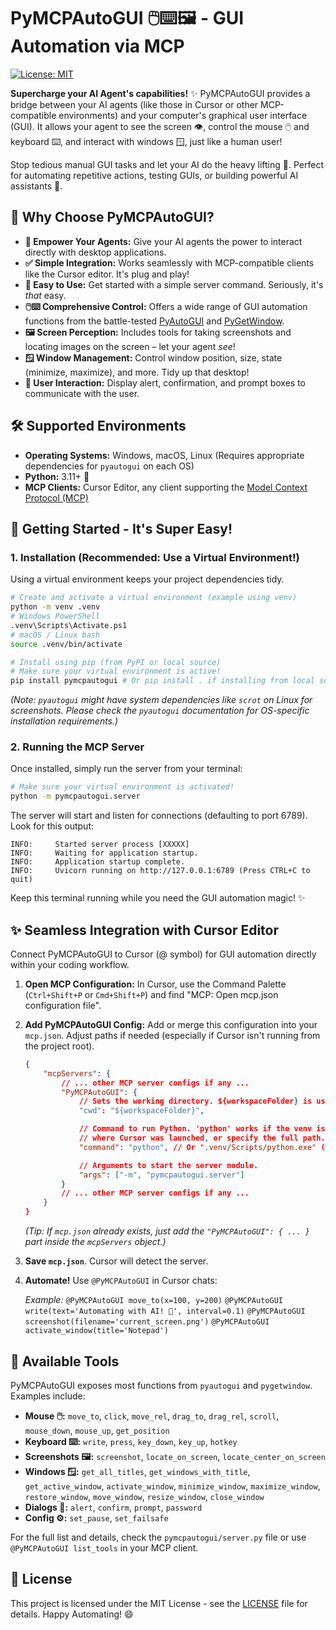 # PyMCPAutoGUI 🖱️⌨️🖼️ - GUI Automation via MCP

[![License: MIT](https://img.shields.io/badge/License-MIT-yellow.svg)](https://opensource.org/licenses/MIT)

**Supercharge your AI Agent's capabilities!** ✨ PyMCPAutoGUI provides a bridge between your AI agents (like those in Cursor or other MCP-compatible environments) and your computer's graphical user interface (GUI). It allows your agent to see the screen 👁️, control the mouse 🖱️ and keyboard ⌨️, and interact with windows 🪟, just like a human user!

Stop tedious manual GUI tasks and let your AI do the heavy lifting 💪. Perfect for automating repetitive actions, testing GUIs, or building powerful AI assistants 🤖.

## 🤔 Why Choose PyMCPAutoGUI?

*   **🤖 Empower Your Agents:** Give your AI agents the power to interact directly with desktop applications.
*   **✅ Simple Integration:** Works seamlessly with MCP-compatible clients like the Cursor editor. It's plug and play!
*   **🚀 Easy to Use:** Get started with a simple server command. Seriously, it's *that* easy.
*   **🖱️⌨️ Comprehensive Control:** Offers a wide range of GUI automation functions from the battle-tested [PyAutoGUI](https://pyautogui.readthedocs.io/en/latest/) and [PyGetWindow](https://pygetwindow.readthedocs.io/en/latest/).
*   **🖼️ Screen Perception:** Includes tools for taking screenshots and locating images on the screen – let your agent *see*!
*   **🪟 Window Management:** Control window position, size, state (minimize, maximize), and more. Tidy up that desktop!
*   **💬 User Interaction:** Display alert, confirmation, and prompt boxes to communicate with the user.

## 🛠️ Supported Environments

*   **Operating Systems:** Windows, macOS, Linux (Requires appropriate dependencies for `pyautogui` on each OS)
*   **Python:** 3.11+ 🐍
*   **MCP Clients:** Cursor Editor, any client supporting the [Model Context Protocol (MCP)](https://microsoft.github.io/language-server-protocol/specifications/mcp/)

## 🚀 Getting Started - It's Super Easy!

### 1. Installation (Recommended: Use a Virtual Environment!)

Using a virtual environment keeps your project dependencies tidy.

```bash
# Create and activate a virtual environment (example using venv)
python -m venv .venv
# Windows PowerShell
.venv\Scripts\Activate.ps1
# macOS / Linux bash
source .venv/bin/activate

# Install using pip (from PyPI or local source)
# Make sure your virtual environment is active!
pip install pymcpautogui # Or pip install . if installing from local source
```

*(Note: `pyautogui` might have system dependencies like `scrot` on Linux for screenshots. Please check the `pyautogui` documentation for OS-specific installation requirements.)*

### 2. Running the MCP Server

Once installed, simply run the server from your terminal:

```bash
# Make sure your virtual environment is activated!
python -m pymcpautogui.server
```

The server will start and listen for connections (defaulting to port 6789). Look for this output:

```
INFO:     Started server process [XXXXX]
INFO:     Waiting for application startup.
INFO:     Application startup complete.
INFO:     Uvicorn running on http://127.0.0.1:6789 (Press CTRL+C to quit)
```

Keep this terminal running while you need the GUI automation magic! ✨

## ✨ Seamless Integration with Cursor Editor

Connect PyMCPAutoGUI to Cursor (@ symbol) for GUI automation directly within your coding workflow.

1.  **Open MCP Configuration:** In Cursor, use the Command Palette (`Ctrl+Shift+P` or `Cmd+Shift+P`) and find "MCP: Open mcp.json configuration file".
2.  **Add PyMCPAutoGUI Config:** Add or merge this configuration into your `mcp.json`. Adjust paths if needed (especially if Cursor isn't running from the project root).

    ```json
    {
        "mcpServers": {
            // ... other MCP server configs if any ...
            "PyMCPAutoGUI": {
                // Sets the working directory. ${workspaceFolder} is usually correct.
                "cwd": "${workspaceFolder}",

                // Command to run Python. 'python' works if the venv is active in the terminal
                // where Cursor was launched, or specify the full path.
                "command": "python", // Or ".venv/Scripts/python.exe" (Win) or ".venv/bin/python" (Mac/Linux)

                // Arguments to start the server module.
                "args": ["-m", "pymcpautogui.server"]
            }
            // ... other MCP server configs if any ...
        }
    }
    ```
    *(Tip: If `mcp.json` already exists, just add the `"PyMCPAutoGUI": { ... }` part inside the `mcpServers` object.)*

3.  **Save `mcp.json`**. Cursor will detect the server.
4.  **Automate!** Use `@PyMCPAutoGUI` in Cursor chats:

    *Example:*
    `@PyMCPAutoGUI move_to(x=100, y=200)`
    `@PyMCPAutoGUI write(text='Automating with AI! 🎉', interval=0.1)`
    `@PyMCPAutoGUI screenshot(filename='current_screen.png')`
    `@PyMCPAutoGUI activate_window(title='Notepad')`

## 🧰 Available Tools

PyMCPAutoGUI exposes most functions from `pyautogui` and `pygetwindow`. Examples include:

*   **Mouse 🖱️:** `move_to`, `click`, `move_rel`, `drag_to`, `drag_rel`, `scroll`, `mouse_down`, `mouse_up`, `get_position`
*   **Keyboard ⌨️:** `write`, `press`, `key_down`, `key_up`, `hotkey`
*   **Screenshots 🖼️:** `screenshot`, `locate_on_screen`, `locate_center_on_screen`
*   **Windows 🪟:** `get_all_titles`, `get_windows_with_title`, `get_active_window`, `activate_window`, `minimize_window`, `maximize_window`, `restore_window`, `move_window`, `resize_window`, `close_window`
*   **Dialogs 💬:** `alert`, `confirm`, `prompt`, `password`
*   **Config ⚙️:** `set_pause`, `set_failsafe`

For the full list and details, check the `pymcpautogui/server.py` file or use `@PyMCPAutoGUI list_tools` in your MCP client.

## 📄 License

This project is licensed under the MIT License - see the [LICENSE](LICENSE) file for details. Happy Automating! 😄
